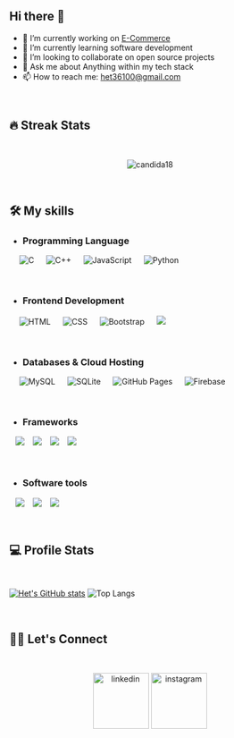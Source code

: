 ## Hi there 👋
- 🔭 I’m currently working on [E-Commerce](https://github.com/het03/E-Commerce)
- 🌱 I’m currently learning software development
- 👯 I’m looking to collaborate on open source projects
- 💬 Ask me about Anything within my tech stack
- 📫 How to reach me: het36100@gmail.com

<br />

## 🔥 Streak Stats
<br />

<p align="center"><img align="center" src="https://github-readme-streak-stats.herokuapp.com/?user=het03&theme=radical" alt="candida18" /></p>

<br />

## 🛠️ My skills

- ### Programming Language

<p align="left"> 
  &emsp; 
    <img alt="C" src="https://img.shields.io/badge/C%20-%232370ED.svg?logo=c&logoColor=white">
  &emsp;
    <img alt="C++" src="https://img.shields.io/badge/C++%20-%2300599C.svg?logo=c%2B%2B&logoColor=white">
  &emsp;
     <img alt="JavaScript" src="https://img.shields.io/badge/JavaScript%20-%23F7DF1E.svg?logo=javascript&logoColor=black">
  &emsp;
    <img alt="Python" src="https://img.shields.io/badge/Python%20-%2314354C.svg?logo=python&logoColor=white">
  &emsp;
</p>

<br>

- ### Frontend Development

<p align="left"> 
  &emsp; 
   <img alt="HTML" src="https://img.shields.io/badge/HTML5%20-%23E34F26.svg?logo=html5&logoColor=white">
  &emsp;
    <img alt="CSS" src="https://img.shields.io/badge/CSS%20-%231572B6.svg?logo=css3&logoColor=white">
   &emsp;
    <img alt="Bootstrap" src="https://img.shields.io/badge/Bootstrap-%23563D7C.svg?style=flat&logo=bootstrap&logoColor=white"/>
  &emsp; 
    <img src="https://img.shields.io/badge/typescript-%23007ACC.svg?style=for-the-badge&logo=typescript&logoColor=white">
</p>

<br>

- ### Databases & Cloud Hosting

<p align="left">
  &emsp;
    <img alt="MySQL" src="https://img.shields.io/badge/MySQL-00000F?style=flat&logo=mysql&logoColor=white">
  &emsp;
    <img alt="SQLite" src ="https://img.shields.io/badge/SQLite-07405E?style=flat&logo=sqlite&logoColor=white"/>
  &emsp;
    <img alt="GitHub Pages" src="https://img.shields.io/badge/GitHub%20Pages-%23327FC7.svg?style=flat&logo=github&logoColor=white">
  &emsp;
    <img alt="Firebase" src ="https://img.shields.io/badge/Firebase-ffca28?style=flate&logo=firebase&logoColor=black">
</p>

<br>

- ### Frameworks

<p align="left">
  &ensp;
    <img src="https://img.shields.io/badge/Next-black?style=for-the-badge&logo=next.js&logoColor=white">
   &ensp;
    <img src="https://img.shields.io/badge/react-%2320232a.svg?style=for-the-badge&logo=react&logoColor=%2361DAFB">
  &ensp;
    <img src="https://img.shields.io/badge/react_native-%2320232a.svg?style=for-the-badge&logo=react&logoColor=%2361DAFB">
    &ensp;
    <img src="https://img.shields.io/badge/node.js-6DA55F?style=for-the-badge&logo=node.js&logoColor=white">
</p>

<br>

- ### Software tools

<p align="left">
  &ensp;
    <img src="https://img.shields.io/badge/adobe-%23FF0000.svg?style=for-the-badge&logo=adobe&logoColor=white">
   &ensp;
    <img src="https://img.shields.io/badge/figma-%23F24E1E.svg?style=for-the-badge&logo=figma&logoColor=white">
  &ensp;
    <img src="https://img.shields.io/badge/Framer-black?style=for-the-badge&logo=framer&logoColor=blue">
</p>

<br />

## 💻 Profile Stats
<br />

[![Het's GitHub stats](https://github-readme-stats.vercel.app/api?username=het03&theme=radical)](https://github.com/het03/github-readme-stats)
![Top Langs](https://github-readme-stats.vercel.app/api/top-langs/?username=het03&layout=compact&theme=radical)

<br />

## 🙋‍♀️ Let's Connect
<br>


<p align="center">
	<a href="https://linkedin.com/in/het-gajera"><img width="100" height="100" src="https://img.icons8.com/plasticine/100/linkedin.png" alt="linkedin"/></a>
	<a href="https://instagram.com/het03_"><img width="100" height="100" src="https://img.icons8.com/plasticine/100/instagram.png" alt="instagram"/></a>
</p>
